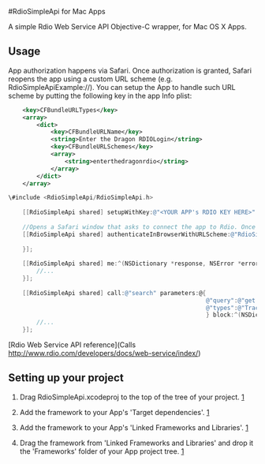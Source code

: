 
#RdioSimpleApi for Mac Apps

A simple Rdio Web Service API Objective-C wrapper, for Mac OS X Apps.


## Usage

App authorization happens via Safari. Once authorization is granted, Safari reopens the app using a custom URL scheme (e.g. RdioSimpleApiExample://). You can setup the App to handle such URL scheme by putting the following key in the app Info plist:

```xml
	<key>CFBundleURLTypes</key>
	<array>
		<dict>
            <key>CFBundleURLName</key>
            <string>Enter the Dragon RDIOLogin</string>
            <key>CFBundleURLSchemes</key>
            <array>
                <string>enterthedragonrdio</string>
            </array>
        </dict>
	</array>
```
 

```objective-c
\#include <RdioSimpleApi/RdioSimpleApi.h>
 	
 	[[RdioSimpleApi shared] setupWithKey:@"<YOUR APP's RDIO KEY HERE>" andSecret:@"<YOUR APP SECRET HERE>"];
    
    //Opens a Safari window that asks to connect the app to Rdio. Once authorization is granted, Safari reopens the app using the URL scheme RdioSimpleApiExample://.
    [[RdioSimpleApi shared] authenticateInBrowserWithURLScheme:@"RdioSimpleApiExample" block:^(RdioSimpleApi *api, NSError *error) {
        
    }];
    
    [[RdioSimpleApi shared] me:^(NSDictionary *response, NSError *error) {
        //...
    }];
    
    [[RdioSimpleApi shared] call:@"search" parameters:@{
                                                        @"query":@"get lucky",
                                                        @"types":@"Track"
                                                        } block:^(NSDictionary *response, NSError *error) {
        //...
    }];
```

[Rdio Web Service API reference](Calls http://www.rdio.com/developers/docs/web-service/index/)


##

## Setting up your project


1. Drag RdioSimpleApi.xcodeproj to the top of the tree of your project.
[1](https://github.com/redsh/RdioSimpleApi/raw/master/Doc/add_proj.png)

2. Add the framework to your App's 'Target dependencies'.
[1](https://github.com/redsh/RdioSimpleApi/raw/master/Doc/add_dep.png)

3. Add the framework to your App's 'Linked Frameworks and Libraries'.
[1](https://github.com/redsh/RdioSimpleApi/raw/master/Doc/add_link.png)
 
4. Drag the framework from 'Linked Frameworks and Libraries' and drop it the 'Frameworks' folder of your App project tree.
[1](https://github.com/redsh/RdioSimpleApi/raw/master/Doc/drag_link.png)






